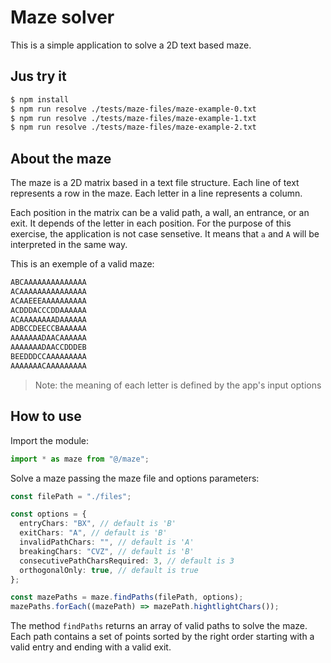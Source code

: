 # Maze solver

This is a simple application to solve a 2D text based maze.

## Jus try it

```bash
$ npm install
$ npm run resolve ./tests/maze-files/maze-example-0.txt
$ npm run resolve ./tests/maze-files/maze-example-1.txt
$ npm run resolve ./tests/maze-files/maze-example-2.txt
```

## About the maze

The maze is a 2D matrix based in a text file structure. Each line of text represents a row in the maze. Each letter in a line represents a column.

Each position in the matrix can be a valid path, a wall, an entrance, or an exit. It depends of the letter in each position. For the purpose of this exercise, the application is not case sensetive. It means that `a` and `A` will be interpreted in the same way.

This is an exemple of a valid maze:

```txt
ABCAAAAAAAAAAAAAA
ACAAAAAAAAAAAAAAA
ACAAEEEAAAAAAAAAA
ACDDDACCCDDAAAAAA
ACAAAAAAAADAAAAAA
ADBCCDEECCBAAAAAA
AAAAAAADAACAAAAAA
AAAAAAADAACCDDDEB
BEEDDDCCAAAAAAAAA
AAAAAAACAAAAAAAAA
```

> Note: the meaning of each letter is defined by the app's input options

## How to use

Import the module:

```ts
import * as maze from "@/maze";
```

Solve a maze passing the maze file and options parameters:

```ts
const filePath = "./files";

const options = {
  entryChars: "BX", // default is 'B'
  exitChars: "A", // default is 'B'
  invalidPathChars: "", // default is 'A'
  breakingChars: "CVZ", // default is 'B'
  consecutivePathCharsRequired: 3, // default is 3
  orthogonalOnly: true, // default is true
};

const mazePaths = maze.findPaths(filePath, options);
mazePaths.forEach((mazePath) => mazePath.hightlightChars());
```

The method `findPaths` returns an array of valid paths to solve the maze. Each path contains a set of points sorted by the right order starting with a valid entry and ending with a valid exit.
